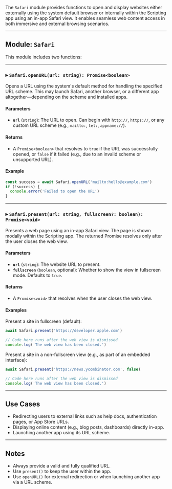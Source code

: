 The `Safari` module provides functions to open and display websites either externally using the system default browser or internally within the Scripting app using an in-app Safari view. It enables seamless web content access in both immersive and external browsing scenarios.

---

## Module: `Safari`

This module includes two functions:

---

### ▸ `Safari.openURL(url: string): Promise<boolean>`

Opens a URL using the system's default method for handling the specified URL scheme. This may launch Safari, another browser, or a different app altogether—depending on the scheme and installed apps.

#### Parameters

* **`url`** (`string`): The URL to open. Can begin with `http://`, `https://`, or any custom URL scheme (e.g., `mailto:`, `tel:`, `appname://`).

#### Returns

* A `Promise<boolean>` that resolves to `true` if the URL was successfully opened, or `false` if it failed (e.g., due to an invalid scheme or unsupported URL).

#### Example

```ts
const success = await Safari.openURL('mailto:hello@example.com')
if (!success) {
  console.error('Failed to open the URL')
}
```

---

### ▸ `Safari.present(url: string, fullscreen?: boolean): Promise<void>`

Presents a web page using an in-app Safari view. The page is shown modally within the Scripting app. The returned Promise resolves only after the user closes the web view.

#### Parameters

* **`url`** (`string`): The website URL to present.
* **`fullscreen`** (`boolean`, optional): Whether to show the view in fullscreen mode. Defaults to `true`.

#### Returns

* A `Promise<void>` that resolves when the user closes the web view.

#### Examples

Present a site in fullscreen (default):

```ts
await Safari.present('https://developer.apple.com')

// Code here runs after the web view is dismissed
console.log('The web view has been closed.')
```

Present a site in a non-fullscreen view (e.g., as part of an embedded interface):

```ts
await Safari.present('https://news.ycombinator.com', false)

// Code here runs after the web view is dismissed
console.log('The web view has been closed.')
```

---

## Use Cases

* Redirecting users to external links such as help docs, authentication pages, or App Store URLs.
* Displaying online content (e.g., blog posts, dashboards) directly in-app.
* Launching another app using its URL scheme.

---

## Notes

* Always provide a valid and fully qualified URL.
* Use `present()` to keep the user within the app.
* Use `openURL()` for external redirection or when launching another app via a URL scheme.
